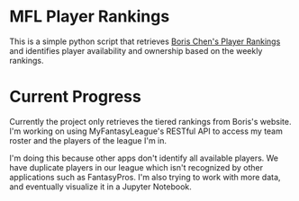 # MFL Player Rankings
This is a simple python script that retrieves [Boris Chen's Player Rankings](borischen.co) and identifies
player availability and ownership based on the weekly rankings. 


# Current Progress
Currently the project only retrieves the tiered rankings from Boris's website. I'm working on 
using MyFantasyLeague's RESTful API to access my team roster and the players of the league I'm in.

I'm doing this because other apps don't identify all available players. We have duplicate players in our league
which isn't recognized by other applications such as FantasyPros. I'm also trying to work with more data, and eventually
visualize it in a Jupyter Notebook.